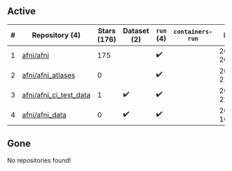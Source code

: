 ## Active
| # | Repository (4) | Stars (176) | Dataset (2) | `run` (4) | `containers-run` | Last Modified |
| --- | --- | --- | --- | --- | --- | --- |
| 1 | [afni/afni](https://github.com/afni/afni) | 175 |  | :heavy_check_mark: |  | 2025-07-22 20:01:45+00:00 |
| 2 | [afni/afni_atlases](https://github.com/afni/afni_atlases) | 0 |  | :heavy_check_mark: |  | 2019-12-18 21:18:56+00:00 |
| 3 | [afni/afni_ci_test_data](https://github.com/afni/afni_ci_test_data) | 1 | :heavy_check_mark: | :heavy_check_mark: |  | 2023-03-23 22:43:18+00:00 |
| 4 | [afni/afni_data](https://github.com/afni/afni_data) | 0 | :heavy_check_mark: | :heavy_check_mark: |  | 2020-01-29 16:27:19+00:00 |

## Gone
No repositories found!
